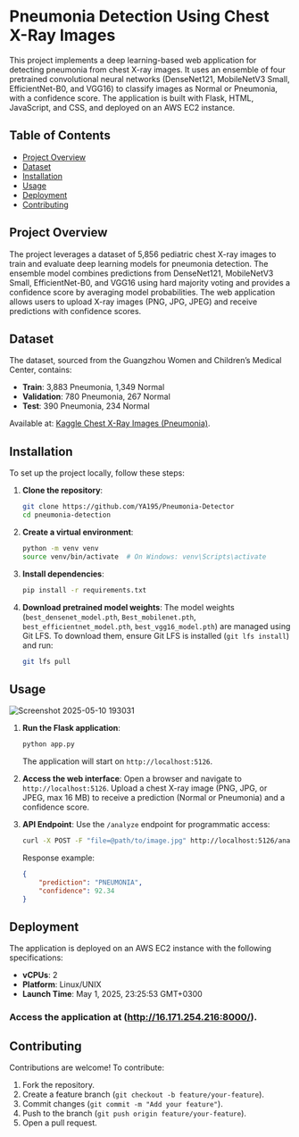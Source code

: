 # Pneumonia Detection Using Chest X-Ray Images

This project implements a deep learning-based web application for detecting pneumonia from chest X-ray images. It uses an ensemble of four pretrained convolutional neural networks (DenseNet121, MobileNetV3 Small, EfficientNet-B0, and VGG16) to classify images as Normal or Pneumonia, with a confidence score. The application is built with Flask, HTML, JavaScript, and CSS, and deployed on an AWS EC2 instance.

## Table of Contents
- [Project Overview](#project-overview)
- [Dataset](#dataset)
- [Installation](#installation)
- [Usage](#usage)
- [Deployment](#deployment)
- [Contributing](#contributing)

## Project Overview
The project leverages a dataset of 5,856 pediatric chest X-ray images to train and evaluate deep learning models for pneumonia detection. The ensemble model combines predictions from DenseNet121, MobileNetV3 Small, EfficientNet-B0, and VGG16 using hard majority voting and provides a confidence score by averaging model probabilities. The web application allows users to upload X-ray images (PNG, JPG, JPEG) and receive predictions with confidence scores.

## Dataset
The dataset, sourced from the Guangzhou Women and Children’s Medical Center, contains:
- **Train**: 3,883 Pneumonia, 1,349 Normal
- **Validation**: 780 Pneumonia, 267 Normal
- **Test**: 390 Pneumonia, 234 Normal

Available at: [Kaggle Chest X-Ray Images (Pneumonia)](https://www.kaggle.com/datasets/tolgadincer/labeled-chest-xray-images).

## Installation
To set up the project locally, follow these steps:

1. **Clone the repository**:
   ```bash
   git clone https://github.com/YA195/Pneumonia-Detector
   cd pneumonia-detection
   ```

2. **Create a virtual environment**:
   ```bash
   python -m venv venv
   source venv/bin/activate  # On Windows: venv\Scripts\activate
   ```

3. **Install dependencies**:
   ```bash
   pip install -r requirements.txt
   ```

4. **Download pretrained model weights**:
   The model weights (`best_densenet_model.pth`, `Best_mobilenet.pth`, `best_efficientnet_model.pth`, `best_vgg16_model.pth`) are managed using Git LFS. To download them, ensure Git LFS is installed (`git lfs install`) and run:
   ```bash
   git lfs pull
## Usage
![Screenshot 2025-05-10 193031](https://github.com/user-attachments/assets/4c28848a-f85c-42c1-8834-390119257e15)
1. **Run the Flask application**:
   ```bash
   python app.py
   ```
   The application will start on `http://localhost:5126`.

2. **Access the web interface**:
   Open a browser and navigate to `http://localhost:5126`. Upload a chest X-ray image (PNG, JPG, or JPEG, max 16 MB) to receive a prediction (Normal or Pneumonia) and a confidence score.

3. **API Endpoint**:
   Use the `/analyze` endpoint for programmatic access:
   ```bash
   curl -X POST -F "file=@path/to/image.jpg" http://localhost:5126/analyze
   ```
   Response example:
   ```json
   {
       "prediction": "PNEUMONIA",
       "confidence": 92.34
   }
   ```

## Deployment
The application is deployed on an AWS EC2 instance with the following specifications:
- **vCPUs**: 2
- **Platform**: Linux/UNIX
- **Launch Time**: May 1, 2025, 23:25:53 GMT+0300
### Access the application at (http://16.171.254.216:8000/).



## Contributing
Contributions are welcome! To contribute:
1. Fork the repository.
2. Create a feature branch (`git checkout -b feature/your-feature`).
3. Commit changes (`git commit -m "Add your feature"`).
4. Push to the branch (`git push origin feature/your-feature`).
5. Open a pull request.

